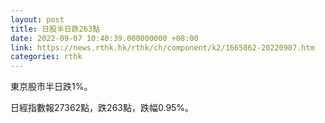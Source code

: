 ```yaml
---
layout: post
title: 日股半日跌263點
date: 2022-09-07 10:40:39.000000000 +08:00
link: https://news.rthk.hk/rthk/ch/component/k2/1665862-20220907.htm
categories: rthk
---
```


東京股市半日跌1%。

日經指數報27362點，跌263點，跌幅0.95%。
